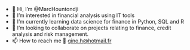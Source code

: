 - 👋 Hi, I’m @MarcHountondji
- 👀 I’m interested in financial analysis using IT tools 
- 🌱 I’m currently learning data science for finance in Python, SQL and R
- 💞️ I’m looking to collaborate on projects relating to finance, credit analysis and risk management.
- 📫 How to reach me 📧 gino.h@hotmail.fr

<!---
MarcHountondji/MarcHountondji is a ✨ special ✨ repository because its `README.md` (this file) appears on your GitHub profile.
You can click the Preview link to take a look at your changes.
--->

